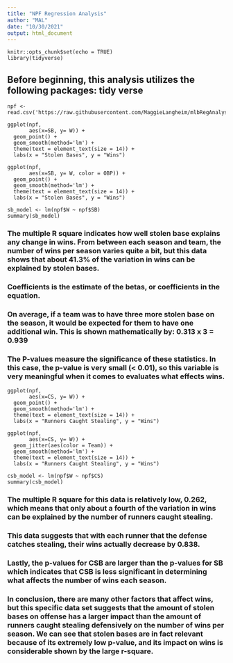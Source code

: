 ```yaml
---
title: "NPF Regression Analysis"
author: "MAL"
date: "10/30/2021"
output: html_document
---
```


```{r setup, include=FALSE}
knitr::opts_chunk$set(echo = TRUE)
library(tidyverse)
```

## Before beginning, this analysis utilizes the following packages: tidy verse

```{r}
npf <- read.csv('https://raw.githubusercontent.com/MaggieLangheim/mlbRegAnalysis/main/npfData.csv')
```

```{r}
ggplot(npf,
       aes(x=SB, y= W)) +
  geom_point() +
  geom_smooth(method='lm') +
  theme(text = element_text(size = 14)) +
  labs(x = "Stolen Bases", y = "Wins")
```
```{r}
ggplot(npf,
       aes(x=SB, y= W, color = OBP)) +
  geom_point() +
  geom_smooth(method='lm') +
  theme(text = element_text(size = 14)) +
  labs(x = "Stolen Bases", y = "Wins")
```

```{r}
sb_model <- lm(npf$W ~ npf$SB)
summary(sb_model)
```


### The multiple R square indicates how well stolen base explains any change in wins. From between each season and team, the number of wins per season varies quite a bit, but this data shows that about 41.3% of the variation in wins can be explained by stolen bases.
### Coefficients is the estimate of the betas, or coefficients in the equation. 
### On average, if a team was to have three more stolen base on the season, it would be expected for them to have one additional win. This is shown mathematically by: 0.313 x 3 = 0.939
### The P-values measure the significance of these statistics. In this case, the p-value is very small (< 0.01), so this variable is very meaningful when it comes to evaluates what effects wins.



```{r}
ggplot(npf,
       aes(x=CS, y= W)) +
  geom_point() +
  geom_smooth(method='lm') +
  theme(text = element_text(size = 14)) +
  labs(x = "Runners Caught Stealing", y = "Wins")
```
```{r}
ggplot(npf,
       aes(x=CS, y= W)) +
  geom_jitter(aes(color = Team)) +
  geom_smooth(method='lm') +
  theme(text = element_text(size = 14)) +
  labs(x = "Runners Caught Stealing", y = "Wins")
```

```{r}
csb_model <- lm(npf$W ~ npf$CS)
summary(csb_model)
```

### The multiple R square for this data is relatively low, 0.262, which means that only about a fourth of the variation in wins can be explained by the number of runners caught stealing. 
### This data suggests that with each runner that the defense catches stealing, their wins actually decrease by 0.838.
### Lastly, the p-values for CSB are larger than the p-values for SB which indicates that CSB is less significant in determining what affects the number of wins each season.

### In conclusion, there are many other factors that affect wins, but this specific data set suggests that the amount of stolen bases on offense has a larger impact than the amount of runners caught stealing defensively on the number of wins per season. We can see that stolen bases are in fact relevant because of its extremely low p-value, and its impact on wins is considerable shown by the large r-square.



